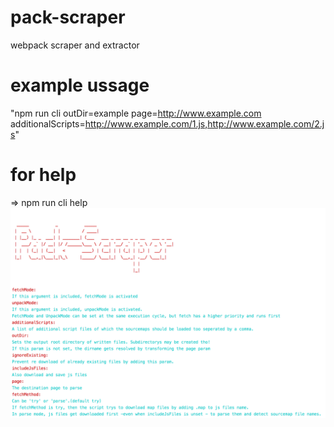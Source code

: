 
# pack-scraper
webpack scraper and extractor
# example ussage
 "npm run cli outDir=example page=http://www.example.com  additionalScripts=http://www.example.com/1.js,http://www.example.com/2.js"
# for help
=> npm run cli help
![cli help](https://raw.githubusercontent.com/xsip/pack-scraper/master/npmrunclihelp.png)
